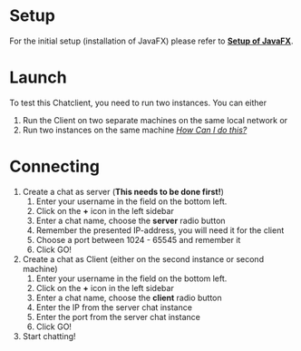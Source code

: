 # Setup
For the initial setup (installation of JavaFX) please refer to [__Setup of JavaFX__](setup.md#javafx).
# Launch
To test this Chatclient, you need to run two instances. You can either 
1. Run the Client on two separate machines on the same local network or
2. Run two instances on the same machine [_How Can I do this?_](https://stackoverflow.com/questions/41226555/how-do-i-run-the-same-application-twice-in-intellij#:~:text=Click%20Run%2D%3EEdit%20Configurations.,Click%20on%20Apply.)
# Connecting
1. Create a chat as server (**This needs to be done first!**)
   1. Enter your username in the field on the bottom left.
   2. Click on the __+__ icon in the left sidebar 
   3. Enter a chat name, choose the __server__ radio button
   4. Remember the presented IP-address, you will need it for the client
   5. Choose a port between 1024 - 65545 and remember it
   6. Click GO!
2. Create a chat as Client (either on the second instance or second machine)
   1. Enter your username in the field on the bottom left.
   2. Click on the __+__ icon in the left sidebar
   3. Enter a chat name, choose the __client__ radio button
   4. Enter the IP from the server chat instance
   5. Enter the port from the server chat instance
   6. Click GO!
3. Start chatting!